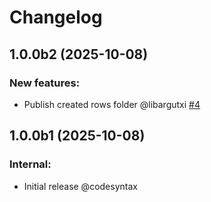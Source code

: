 # Changelog

<!--
   You should *NOT* be adding new change log entries to this file.
   You should create a file in the news directory instead.
   For helpful instructions, please see:
   https://github.com/plone/plone.releaser/blob/master/ADD-A-NEWS-ITEM.rst
-->

<!-- towncrier release notes start -->

## 1.0.0b2 (2025-10-08)


### New features:

- Publish created rows folder @libargutxi [#4](https://github.com/collective/cs_dynamicpages/issues/4)

## 1.0.0b1 (2025-10-08)


### Internal:

- Initial release @codesyntax

